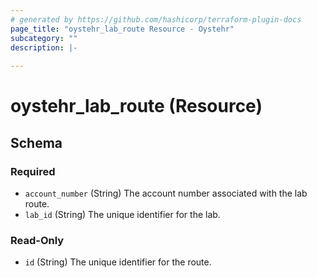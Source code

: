 ```yaml
---
# generated by https://github.com/hashicorp/terraform-plugin-docs
page_title: "oystehr_lab_route Resource - Oystehr"
subcategory: ""
description: |-
  
---
```


# oystehr_lab_route (Resource)





<!-- schema generated by tfplugindocs -->
## Schema

### Required

- `account_number` (String) The account number associated with the lab route.
- `lab_id` (String) The unique identifier for the lab.

### Read-Only

- `id` (String) The unique identifier for the route.
